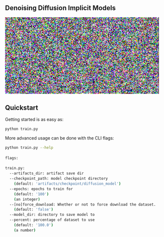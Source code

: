 ## Denoising Diffusion Implicit Models

![Learning process of the DDIM](media/learning.gif)

## Quickstart

Getting started is as easy as:

```
python train.py
```

More advanced usage can be done with the CLI flags:

```bash
python train.py --help

flags:

train.py:
  --artifacts_dir: artifact save dir
  --checkpoint_path: model checkpoint directory
    (default: 'artifacts/checkpoint/diffusion_model')
  --epochs: epochs to train for
    (default: '100')
    (an integer)
  --[no]force_download: Whether or not to force download the dataset.
    (default: 'false')
  --model_dir: directory to save model to
  --percent: percentage of dataset to use
    (default: '100.0')
    (a number)
```
